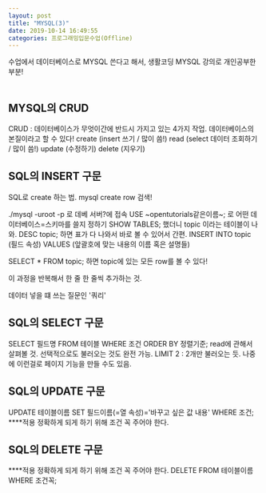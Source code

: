 ```yaml
---
layout: post
title: "MYSQL(3)"
date: 2019-10-14 16:49:55
categories: 프로그래밍입문수업(Offline)
---
```

수업에서 데이터베이스로 MYSQL 쓴다고 해서, 생활코딩 MYSQL 강의로 개인공부한 부분!<br><br>


## MYSQL의 CRUD<br>
CRUD : 데이터베이스가 무엇이간에 반드시 가지고 있는 4가지 작업. 데이터베이스의 본질이라고 할 수 있다!
create (insert 쓰기 / 많이 씀!)
read (select 데이터 조회하기 / 많이 씀!)
update (수정하기)
delete (지우기)


## SQL의 INSERT 구문<br>
SQL로 create 하는 법.
mysql create row 검색!

./mysql -uroot -p 로 데베 서버?에 접속
USE ~opentutorials같은이름~; 로 어떤 데이터베이스=스키마를 쓸지 정하기
SHOW TABLES; 했더니 topic 이라는 테이블이 나와.
DESC topic; 하면 표가 다 나와서 바로 볼 수 있어서 간편.
INSERT INTO topic (필드 속성) VALUES (앞괄호에 맞는 내용의 이름 혹은 설명들)

SELECT * FROM topic; 하면 topic에 있는 모든 row를 볼 수 있다!

이 과정을 반복해서 한 줄 한 줄씩 추가하는 것.

데이터 넣을 떄 쓰는 질문인 '쿼리'


## SQL의 SELECT 구문<br>
SELECT 필드명 FROM 테이블 WHERE 조건 ORDER BY 정렬기준;
read에 관해서 살펴볼 것.
선택적으로도 불러오는 것도 완전 가능.
LIMIT 2 : 2개만 불러오는 듯. 나중에 이런걸로 페이지 기능을 만들 수도 있음.


## SQL의 UPDATE 구문<br>
UPDATE 테이블이름 SET 필드이름(=열 속성)='바꾸고 싶은 값 내용' WHERE 조건;
****적용 정확하게 되게 하기 위해 조건 꼭 주어야 한다.


## SQL의 DELETE 구문<br>
****적용 정확하게 되게 하기 위해 조건 꼭 주어야 한다.
DELETE FROM 테이블이름 WHERE 조건꼭;
